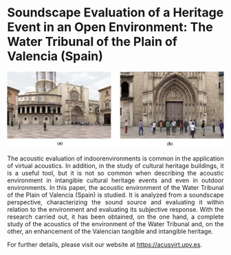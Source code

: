 # Soundscape Evaluation of a Heritage Event in an Open Environment: The Water Tribunal of the Plain of Valencia (Spain)
<p align="center"><img src="images/SIMULACION VISUAL.jpg" width="700"/></p>
<p align="justify">The acoustic evaluation of indoorenvironments is common in the application of virtual acoustics. In addition, in the study of cultural heritage buildings, it is a useful tool, but it is not so common when describing the acoustic environment in intangible cultural heritage events and even in outdoor environments. In this paper, the acoustic environment of the Water Tribunal of the Plain of Valencia (Spain) is studied. It is analyzed from a soundscape perspective, characterizing the sound source and evaluating it within relation to the environment and evaluating its subjective response. With the research carried out, it has been obtained, on the one hand, a complete study of the acoustics of the environment of the Water Tribunal and, on the other, an enhancement of the Valencian tangible and intangible heritage.</p>

<p>For further details, please visit our website at <a href="https://acusvirt.upv.es" target="_blank">https://acusvirt.upv.es</a>.</p>
